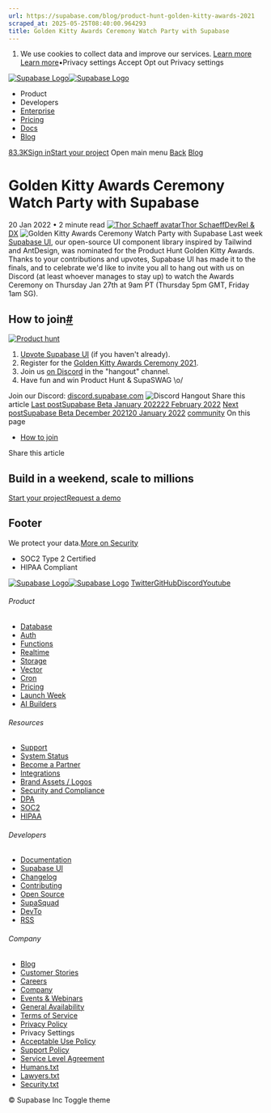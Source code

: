 ```yaml
---
url: https://supabase.com/blog/product-hunt-golden-kitty-awards-2021
scraped_at: 2025-05-25T08:40:00.964293
title: Golden Kitty Awards Ceremony Watch Party with Supabase
---
```


  1. We use cookies to collect data and improve our services. [Learn more](https://supabase.com/privacy#8-cookies-and-similar-technologies-used-on-our-european-services)
[Learn more](https://supabase.com/privacy#8-cookies-and-similar-technologies-used-on-our-european-services)•Privacy settings
Accept Opt out Privacy settings


[![Supabase Logo](https://supabase.com/_next/image?url=https%3A%2F%2Ffrontend-assets.supabase.com%2Fwww%2Fd218d9190b87%2F_next%2Fstatic%2Fmedia%2Fsupabase-logo-wordmark--light.daaeffd3.png&w=256&q=75&dpl=dpl_9xPTPeSUKoDuygMmT5sPj6DB4mgG)![Supabase Logo](https://supabase.com/_next/image?url=https%3A%2F%2Ffrontend-assets.supabase.com%2Fwww%2Fd218d9190b87%2F_next%2Fstatic%2Fmedia%2Fsupabase-logo-wordmark--dark.b36ebb5f.png&w=256&q=75&dpl=dpl_9xPTPeSUKoDuygMmT5sPj6DB4mgG)](https://supabase.com/)
  * Product 
  * Developers 
  * [Enterprise](https://supabase.com/enterprise)
  * [Pricing](https://supabase.com/pricing)
  * [Docs](https://supabase.com/docs)
  * [Blog](https://supabase.com/blog)


[83.3K](https://github.com/supabase/supabase)[Sign in](https://supabase.com/dashboard)[Start your project](https://supabase.com/dashboard)
Open main menu
[Back](https://supabase.com/blog)
[Blog](https://supabase.com/blog)
# Golden Kitty Awards Ceremony Watch Party with Supabase
20 Jan 2022
•
2 minute read
[![Thor Schaeff avatar](https://supabase.com/_next/image?url=https%3A%2F%2Fgithub.com%2Fthorwebdev.png&w=96&q=75&dpl=dpl_9xPTPeSUKoDuygMmT5sPj6DB4mgG)Thor SchaeffDevRel & DX](https://twitter.com/thorwebdev)
![Golden Kitty Awards Ceremony Watch Party with Supabase](https://supabase.com/_next/image?url=%2Fimages%2Fblog%2Fproduct-hunt-golden-kitty-awards-2021-thumb.png&w=3840&q=100&dpl=dpl_9xPTPeSUKoDuygMmT5sPj6DB4mgG)
Last week [Supabase UI](https://ui.supabase.com/), our open-source UI component library inspired by Tailwind and AntDesign, was nominated for the Product Hunt Golden Kitty Awards.
Thanks to your contributions and upvotes, Supabase UI has made it to the finals, and to celebrate we'd like to invite you all to hang out with us on Discord (at least whoever manages to stay up) to watch the Awards Ceremony on Thursday Jan 27th at 9am PT (Thursday 5pm GMT, Friday 1am SG).
## How to join[#](https://supabase.com/blog/product-hunt-golden-kitty-awards-2021#how-to-join)
[![Product hunt](https://supabase.com/_next/image?url=https%3A%2F%2Fapi.producthunt.com%2Fwidgets%2Fembed-image%2Fv1%2Ffeatured.svg%3Fpost_id%3D290768%26theme%3Dlight&w=3840&q=75&dpl=dpl_9xPTPeSUKoDuygMmT5sPj6DB4mgG)](https://www.producthunt.com/posts/supabase-ui)
  1. [Upvote Supabase UI](https://www.producthunt.com/posts/supabase-ui) (if you haven't already).
  2. Register for the [Golden Kitty Awards Ceremony 2021](https://app.experiencewelcome.com/events/rPurvb/stages/epflG6).
  3. Join us [on Discord](https://discord.supabase.com/) in the "hangout" channel.
  4. Have fun and win Product Hunt & SupaSWAG \o/


Join our Discord: [discord.supabase.com](https://discord.supabase.com/)
![Discord Hangout](https://supabase.com/_next/image?url=%2Fimages%2Fblog%2Fhackathon%2Fcommunity.png&w=3840&q=75&dpl=dpl_9xPTPeSUKoDuygMmT5sPj6DB4mgG)
Share this article
[](https://twitter.com/intent/tweet?url=https%3A%2F%2Fsupabase.com%2Fblog%2Fproduct-hunt-golden-kitty-awards-2021&text=Golden%20Kitty%20Awards%20Ceremony%20Watch%20Party%20with%20Supabase)[](https://www.linkedin.com/shareArticle?url=https%3A%2F%2Fsupabase.com%2Fblog%2Fproduct-hunt-golden-kitty-awards-2021&text=Golden%20Kitty%20Awards%20Ceremony%20Watch%20Party%20with%20Supabase)[](https://news.ycombinator.com/submitlink?u=https%3A%2F%2Fsupabase.com%2Fblog%2Fproduct-hunt-golden-kitty-awards-2021&t=Golden%20Kitty%20Awards%20Ceremony%20Watch%20Party%20with%20Supabase)
[Last postSupabase Beta January 202222 February 2022](https://supabase.com/blog/supabase-beta-january-2022)
[Next postSupabase Beta December 202120 January 2022](https://supabase.com/blog/supabase-beta-december-2021)
[community](https://supabase.com/blog/tags/community)
On this page
  * [How to join](https://supabase.com/blog/product-hunt-golden-kitty-awards-2021#how-to-join)


Share this article
[](https://twitter.com/intent/tweet?url=https%3A%2F%2Fsupabase.com%2Fblog%2Fproduct-hunt-golden-kitty-awards-2021&text=Golden%20Kitty%20Awards%20Ceremony%20Watch%20Party%20with%20Supabase)[](https://www.linkedin.com/shareArticle?url=https%3A%2F%2Fsupabase.com%2Fblog%2Fproduct-hunt-golden-kitty-awards-2021&text=Golden%20Kitty%20Awards%20Ceremony%20Watch%20Party%20with%20Supabase)[](https://news.ycombinator.com/submitlink?u=https%3A%2F%2Fsupabase.com%2Fblog%2Fproduct-hunt-golden-kitty-awards-2021&t=Golden%20Kitty%20Awards%20Ceremony%20Watch%20Party%20with%20Supabase)
## Build in a weekend, scale to millions
[Start your project](https://supabase.com/dashboard)[Request a demo](https://supabase.com/contact/sales)
## Footer
We protect your data.[More on Security](https://supabase.com/security)
  * SOC2 Type 2 Certified
  * HIPAA Compliant


[![Supabase Logo](https://supabase.com/_next/image?url=https%3A%2F%2Ffrontend-assets.supabase.com%2Fwww%2Fd218d9190b87%2F_next%2Fstatic%2Fmedia%2Fsupabase-logo-wordmark--light.daaeffd3.png&w=384&q=75&dpl=dpl_9xPTPeSUKoDuygMmT5sPj6DB4mgG)![Supabase Logo](https://supabase.com/_next/image?url=https%3A%2F%2Ffrontend-assets.supabase.com%2Fwww%2Fd218d9190b87%2F_next%2Fstatic%2Fmedia%2Fsupabase-logo-wordmark--dark.b36ebb5f.png&w=384&q=75&dpl=dpl_9xPTPeSUKoDuygMmT5sPj6DB4mgG)](https://supabase.com/)
[Twitter](https://twitter.com/supabase)[GitHub](https://github.com/supabase)[Discord](https://discord.supabase.com/)[Youtube](https://youtube.com/c/supabase)
###### Product
  * [Database](https://supabase.com/database)
  * [Auth](https://supabase.com/auth)
  * [Functions](https://supabase.com/edge-functions)
  * [Realtime](https://supabase.com/realtime)
  * [Storage](https://supabase.com/storage)
  * [Vector](https://supabase.com/modules/vector)
  * [Cron](https://supabase.com/modules/cron)
  * [Pricing](https://supabase.com/pricing)
  * [Launch Week](https://supabase.com/launch-week)
  * [AI Builders](https://supabase.com/solutions/ai-builders)


###### Resources
  * [Support](https://supabase.com/support)
  * [System Status](https://status.supabase.com/)
  * [Become a Partner](https://supabase.com/partners)
  * [Integrations](https://supabase.com/partners/integrations)
  * [Brand Assets / Logos](https://supabase.com/brand-assets)
  * [Security and Compliance](https://supabase.com/security)
  * [DPA](https://supabase.com/legal/dpa)
  * [SOC2](https://supabase.com/security)
  * [HIPAA](https://forms.supabase.com/hipaa2)


###### Developers
  * [Documentation](https://supabase.com/docs)
  * [Supabase UI](https://supabase.com/ui)
  * [Changelog](https://supabase.com/changelog)
  * [Contributing](https://github.com/supabase/supabase/blob/master/CONTRIBUTING.md)
  * [Open Source](https://supabase.com/open-source)
  * [SupaSquad](https://supabase.com/supasquad)
  * [DevTo](https://dev.to/supabase)
  * [RSS](https://supabase.com/rss.xml)


###### Company
  * [Blog](https://supabase.com/blog)
  * [Customer Stories](https://supabase.com/customers)
  * [Careers](https://supabase.com/careers)
  * [Company](https://supabase.com/company)
  * [Events & Webinars](https://supabase.com/events)
  * [General Availability](https://supabase.com/ga)
  * [Terms of Service](https://supabase.com/terms)
  * [Privacy Policy](https://supabase.com/privacy)
  * Privacy Settings
  * [Acceptable Use Policy](https://supabase.com/aup)
  * [Support Policy](https://supabase.com/support-policy)
  * [Service Level Agreement](https://supabase.com/sla)
  * [Humans.txt](https://supabase.com/humans.txt)
  * [Lawyers.txt](https://supabase.com/lawyers.txt)
  * [Security.txt](https://supabase.com/.well-known/security.txt)


© Supabase Inc
Toggle theme

